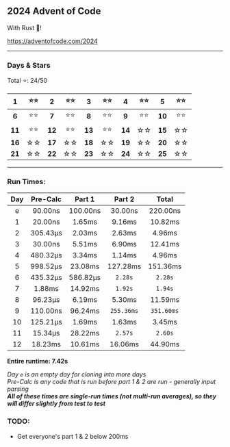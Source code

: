 
## 2024 Advent of Code

With Rust 🦀!

https://adventofcode.com/2024

<!-- This is a big Repo with multiple years, so you'll need to go into the year's folder and then just `cargo run`! -->

****

### Days & Stars

Total ⭐: 24/50  

|1|⭐⭐|2|⭐⭐|3|⭐⭐|4|⭐⭐|5|⭐⭐|
|:-:|:-:|:-:|:-:|:-:|:-:|:-:|:-:|:-:|:-:|
|**6**|⭐⭐|**7**|⭐⭐|**8**|⭐⭐|**9**|⭐⭐|**10**|⭐⭐|
|**11**|⭐⭐|**12**|⭐⭐|**13**|⭐⭐|**14**|☆☆|**15**|☆☆|
|**16**|☆☆|**17**|☆☆|**18**|☆☆|**19**|☆☆|**20**|☆☆|
|**21**|☆☆|**22**|☆☆|**23**|☆☆|**24**|☆☆|**25**|☆☆|
****

### Run Times:

| Day  | Pre-Calc | Part 1   | Part 2     | Total      |
| :--: | :------: | :------: | :--------: | :--------: |
| e    | 90.00ns  | 100.00ns | 30.00ns    | 220.00ns   |
| 1    | 20.00ns  | 1.65ms   | 9.16ms     | 10.82ms    |
| 2    | 305.43µs | 2.03ms   | 2.63ms     | 4.96ms     |
| 3    | 30.00ns  | 5.51ms   | 6.90ms     | 12.41ms    |
| 4    | 480.32µs | 3.34ms   | 1.14ms     | 4.96ms     |
| 5    | 998.52µs | 23.08ms  | 127.28ms   | 151.36ms   |
| 6    | 435.32µs | 586.82µs | `2.28s`    | `2.28s`    |
| 7    | 1.88ms   | 14.92ms  | `1.92s`    | `1.94s`    |
| 8    | 96.23µs  | 6.19ms   | 5.30ms     | 11.59ms    |
| 9    | 110.00ns | 96.24ms  | `255.36ms` | `351.60ms` |
| 10   | 125.21µs | 1.69ms   | 1.63ms     | 3.45ms     |
| 11   | 15.34µs  | 28.22ms  | `2.57s`    | `2.60s`    |
| 12   | 18.23ms  | 10.61ms  | 16.06ms    | 44.90ms    |

**Entire runtime: 7.42s**

*Day `e` is an empty day for cloning into more days*  
*Pre-Calc is any code that is run before part 1 & 2 are run - generally input parsing*  
***All of these times are single-run times (not multi-run averages), so they will differ slightly from test to test***

### TODO:

* Get everyone's part 1 & 2 below 200ms
